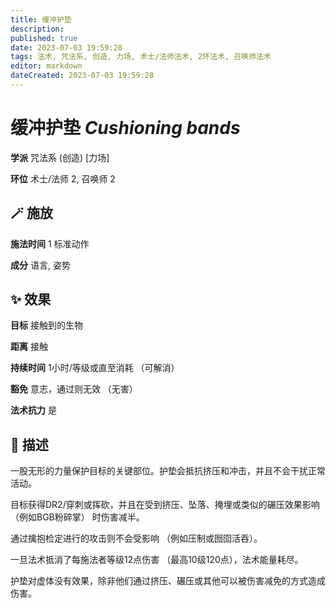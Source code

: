 ```yaml
---
title: 缓冲护垫
description: 
published: true
date: 2023-07-03 19:59:28
tags: 法术, 咒法系, 创造, 力场, 术士/法师法术, 2环法术, 召唤师法术
editor: markdown
dateCreated: 2023-07-03 19:59:28
---
```


# **缓冲护垫** *Cushioning bands*

**学派** 咒法系 (创造) \[力场\] 

**环位** 术士/法师 2, 召唤师 2

## 🪄 施放

**施法时间** 1 标准动作

**成分** 语言, 姿势

## ✨ 效果 

**目标** 接触到的生物 

**距离** 接触  

**持续时间** 1小时/等级或直至消耗 （可解消） 

**豁免** 意志，通过则无效 （无害）

**法术抗力** 是

## 📖 描述

一股无形的力量保护目标的关键部位。护垫会抵抗挤压和冲击，并且不会干扰正常活动。

目标获得DR2/穿刺或挥砍，并且在受到挤压、坠落、掩埋或类似的碾压效果影响 （例如BGB粉碎掌） 时伤害减半。

通过擒抱检定进行的攻击则不会受影响 （例如压制或囫囵活吞）。

一旦法术抵消了每施法者等级12点伤害 （最高10级120点），法术能量耗尽。

护垫对虚体没有效果，除非他们通过挤压、碾压或其他可以被伤害减免的方式造成伤害。
    